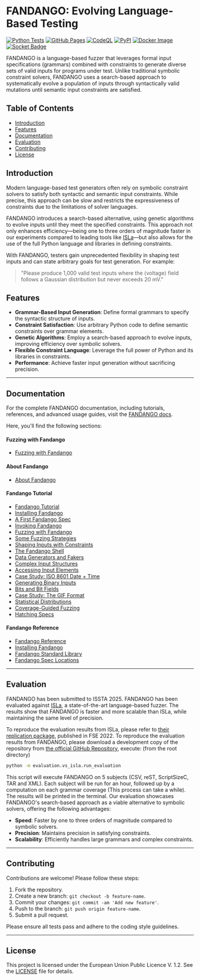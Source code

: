 # FANDANGO: Evolving Language-Based Testing

[![Python Tests](https://github.com/fandango-fuzzer/fandango/actions/workflows/python-tests.yml/badge.svg)](https://github.com/fandango-fuzzer/fandango/actions/workflows/python-tests.yml)
[![GitHub Pages](https://github.com/fandango-fuzzer/fandango/actions/workflows/deploy-book.yml/badge.svg)](https://github.com/fandango-fuzzer/fandango/actions/workflows/deploy-book.yml)
[![CodeQL](https://github.com/fandango-fuzzer/fandango/actions/workflows/github-code-scanning/codeql/badge.svg)](https://github.com/fandango-fuzzer/fandango/actions/workflows/github-code-scanning/codeql)
[![PyPI](https://github.com/fandango-fuzzer/fandango/actions/workflows/deploy-pypi.yml/badge.svg)](https://github.com/fandango-fuzzer/fandango/actions/workflows/deploy-pypi.yml)
[![Docker Image](https://github.com/fandango-fuzzer/fandango/actions/workflows/deploy-docker.yml/badge.svg)](https://github.com/fandango-fuzzer/fandango/actions/workflows/deploy-docker.yml)
[![Socket Badge](https://socket.dev/api/badge/pypi/package/fandango-fuzzer/0.1.0?artifact_id=tar-gz)](https://socket.dev/pypi/package/fandango-fuzzer/overview/0.1.0/tar-gz)

FANDANGO is a language-based fuzzer that leverages formal input specifications (grammars) combined with constraints to generate diverse sets of valid inputs for programs under test. Unlike traditional symbolic constraint solvers, FANDANGO uses a search-based approach to systematically evolve a population of inputs through syntactically valid mutations until semantic input constraints are satisfied.

## Table of Contents

- [Introduction](#introduction)
- [Features](#features)
- [Documentation](#documentation)
- [Evaluation](#evaluation)
- [Contributing](#contributing)
- [License](#license)

## Introduction

Modern language-based test generators often rely on symbolic constraint solvers to satisfy both syntactic and semantic input constraints. While precise, this approach can be slow and restricts the expressiveness of constraints due to the limitations of solver languages.

FANDANGO introduces a search-based alternative, using genetic algorithms to evolve inputs until they meet the specified constraints. This approach not only enhances efficiency—being one to three orders of magnitude faster in our experiments compared to leading tools like [ISLa](https://github.com/rindPHI/isla/tree/ESEC_FSE_22)—but also allows for the use of the full Python language and libraries in defining constraints.

With FANDANGO, testers gain unprecedented flexibility in shaping test inputs and can state arbitrary goals for test generation. For example:

> "Please produce 1,000 valid test inputs where the ⟨voltage⟩ field follows a Gaussian distribution but never exceeds 20 mV."

## Features

- **Grammar-Based Input Generation**: Define formal grammars to specify the syntactic structure of inputs.
- **Constraint Satisfaction**: Use arbitrary Python code to define semantic constraints over grammar elements.
- **Genetic Algorithms**: Employ a search-based approach to evolve inputs, improving efficiency over symbolic solvers.
- **Flexible Constraint Language**: Leverage the full power of Python and its libraries in constraints.
- **Performance**: Achieve faster input generation without sacrificing precision.

---

## Documentation

For the complete FANDANGO documentation, including tutorials, references, and advanced usage guides, visit the [FANDANGO docs](https://fandango-fuzzer.github.io/Intro.html).

Here, you'll find the following sections:

#### Fuzzing with Fandango
   - [Fuzzing with Fandango](https://fandango-fuzzer.github.io/Intro.html)
#### About Fandango
   - [About Fandango](https://fandango-fuzzer.github.io/About.html)
#### Fandango Tutorial
  - [Fandango Tutorial](https://fandango-fuzzer.github.io/Tutorial.html)
  - [Installing Fandango](https://fandango-fuzzer.github.io/Installing.html)
  - [A First Fandango Spec](https://fandango-fuzzer.github.io/FirstSpec.html)
  - [Invoking Fandango](https://fandango-fuzzer.github.io/Invoking.html)
  - [Fuzzing with Fandango](https://fandango-fuzzer.github.io/Fuzzing.html)
  - [Some Fuzzing Strategies](https://fandango-fuzzer.github.io/Strategies.html)
  - [Shaping Inputs with Constraints](https://fandango-fuzzer.github.io/Constraints.html)
  - [The Fandango Shell](https://fandango-fuzzer.github.io/Shell.html)
  - [Data Generators and Fakers](https://fandango-fuzzer.github.io/Generators.html)
  - [Complex Input Structures](https://fandango-fuzzer.github.io/Recursive.html)
  - [Accessing Input Elements](https://fandango-fuzzer.github.io/Paths.html)
  - [Case Study: ISO 8601 Date + Time](https://fandango-fuzzer.github.io/ISO8601.html)
  - [Generating Binary Inputs](https://fandango-fuzzer.github.io/Binary.html)
  - [Bits and Bit Fields](https://fandango-fuzzer.github.io/Bits.html)
  - [Case Study: The GIF Format](https://fandango-fuzzer.github.io/Gif.html)
  - [Statistical Distributions](https://fandango-fuzzer.github.io/Distributions.html)
  - [Coverage-Guided Fuzzing](https://fandango-fuzzer.github.io/Whitebox.html)
  - [Hatching Specs](https://fandango-fuzzer.github.io/Hatching.html)
#### Fandango Reference
  - [Fandango Reference](https://fandango-fuzzer.github.io/Reference.html)
  - [Installing Fandango](https://fandango-fuzzer.github.io/Installing.html)
  - [Fandango Standard Library](https://fandango-fuzzer.github.io/Stdlib.html)
  - [Fandango Spec Locations](https://fandango-fuzzer.github.io/Including.html)

---

## Evaluation

FANDANGO has been submitted to ISSTA 2025. FANDANGO has been evaluated against [ISLa](https://github.com/rindPHI/isla/tree/ESEC_FSE_22), a state-of-the-art language-based fuzzer. The results show that FANDANGO is faster and more scalable than ISLa, while maintaining the same level of precision.

To reproduce the evaluation results from ISLa, please refer to [their replication package](https://dl.acm.org/do/10.1145/3554336/full/), published in FSE 2022.
To reproduce the evaluation results from FANDANGO, please download a development copy of the repository from [the official GitHub Repository](https://github.com/fandango-fuzzer/fandango), execute: (from the root directory)

```bash
python -m evaluation.vs_isla.run_evaluation
```

This script will execute FANDANGO on 5 subjects (CSV, reST, ScriptSizeC, TAR and XML). Each subject will be run for an hour, followed up by a computation on each grammar coverage (This process can take a while). The results will be printed in the terminal. Our evaluation showcases FANDANGO's search-based approach as a viable alternative to symbolic solvers, offering the following advantages:

- **Speed**: Faster by one to three orders of magnitude compared to symbolic solvers.
- **Precision**: Maintains precision in satisfying constraints.
- **Scalability**: Efficiently handles large grammars and complex constraints.

---

## Contributing

Contributions are welcome! Please follow these steps:

1. Fork the repository.
2. Create a new branch: `git checkout -b feature-name`.
3. Commit your changes: `git commit -am 'Add new feature'`.
4. Push to the branch: `git push origin feature-name`.
5. Submit a pull request.

Please ensure all tests pass and adhere to the coding style guidelines.

---

## License

This project is licensed under the European Union Public Licence V. 1.2. See the [LICENSE](https://github.com/fandango-fuzzer/fandango/blob/main/LICENSE.md) file for details.